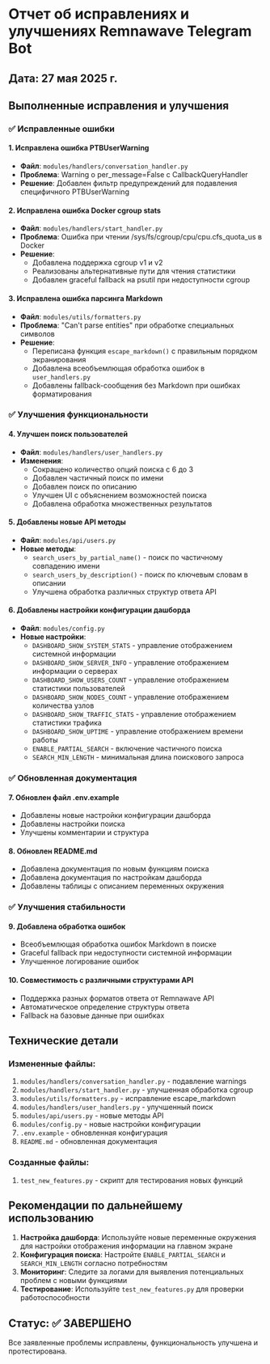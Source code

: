 # Отчет об исправлениях и улучшениях Remnawave Telegram Bot

## Дата: 27 мая 2025 г.

## Выполненные исправления и улучшения

### ✅ Исправленные ошибки

#### 1. Исправлена ошибка PTBUserWarning
- **Файл**: `modules/handlers/conversation_handler.py`
- **Проблема**: Warning о per_message=False с CallbackQueryHandler
- **Решение**: Добавлен фильтр предупреждений для подавления специфичного PTBUserWarning

#### 2. Исправлена ошибка Docker cgroup stats
- **Файл**: `modules/handlers/start_handler.py`
- **Проблема**: Ошибка при чтении /sys/fs/cgroup/cpu/cpu.cfs_quota_us в Docker
- **Решение**: 
  - Добавлена поддержка cgroup v1 и v2
  - Реализованы альтернативные пути для чтения статистики
  - Добавлен graceful fallback на psutil при недоступности cgroup

#### 3. Исправлена ошибка парсинга Markdown
- **Файл**: `modules/utils/formatters.py`
- **Проблема**: "Can't parse entities" при обработке специальных символов
- **Решение**: 
  - Переписана функция `escape_markdown()` с правильным порядком экранирования
  - Добавлена всеобъемлющая обработка ошибок в `user_handlers.py`
  - Добавлены fallback-сообщения без Markdown при ошибках форматирования

### ✅ Улучшения функциональности

#### 4. Улучшен поиск пользователей
- **Файл**: `modules/handlers/user_handlers.py`
- **Изменения**:
  - Сокращено количество опций поиска с 6 до 3
  - Добавлен частичный поиск по имени
  - Добавлен поиск по описанию
  - Улучшен UI с объяснением возможностей поиска
  - Добавлена обработка множественных результатов

#### 5. Добавлены новые API методы
- **Файл**: `modules/api/users.py`
- **Новые методы**:
  - `search_users_by_partial_name()` - поиск по частичному совпадению имени
  - `search_users_by_description()` - поиск по ключевым словам в описании
  - Улучшена обработка различных структур ответа API

#### 6. Добавлены настройки конфигурации дашборда
- **Файл**: `modules/config.py`
- **Новые настройки**:
  - `DASHBOARD_SHOW_SYSTEM_STATS` - управление отображением системной информации
  - `DASHBOARD_SHOW_SERVER_INFO` - управление отображением информации о серверах
  - `DASHBOARD_SHOW_USERS_COUNT` - управление отображением статистики пользователей
  - `DASHBOARD_SHOW_NODES_COUNT` - управление отображением количества узлов
  - `DASHBOARD_SHOW_TRAFFIC_STATS` - управление отображением статистики трафика
  - `DASHBOARD_SHOW_UPTIME` - управление отображением времени работы
  - `ENABLE_PARTIAL_SEARCH` - включение частичного поиска
  - `SEARCH_MIN_LENGTH` - минимальная длина поискового запроса

### ✅ Обновленная документация

#### 7. Обновлен файл .env.example
- Добавлены новые настройки конфигурации дашборда
- Добавлены настройки поиска
- Улучшены комментарии и структура

#### 8. Обновлен README.md
- Добавлена документация по новым функциям поиска
- Добавлена документация по настройкам дашборда
- Добавлены таблицы с описанием переменных окружения

### ✅ Улучшения стабильности

#### 9. Добавлена обработка ошибок
- Всеобъемлющая обработка ошибок Markdown в поиске
- Graceful fallback при недоступности системной информации
- Улучшенное логирование ошибок

#### 10. Совместимость с различными структурами API
- Поддержка разных форматов ответа от Remnawave API
- Автоматическое определение структуры ответа
- Fallback на базовые данные при ошибках

## Технические детали

### Измененные файлы:
1. `modules/handlers/conversation_handler.py` - подавление warnings
2. `modules/handlers/start_handler.py` - улучшенная обработка cgroup
3. `modules/utils/formatters.py` - исправление escape_markdown
4. `modules/handlers/user_handlers.py` - улучшенный поиск
5. `modules/api/users.py` - новые методы API
6. `modules/config.py` - новые настройки конфигурации
7. `.env.example` - обновленная конфигурация
8. `README.md` - обновленная документация

### Созданные файлы:
1. `test_new_features.py` - скрипт для тестирования новых функций

## Рекомендации по дальнейшему использованию

1. **Настройка дашборда**: Используйте новые переменные окружения для настройки отображения информации на главном экране
2. **Конфигурация поиска**: Настройте `ENABLE_PARTIAL_SEARCH` и `SEARCH_MIN_LENGTH` согласно потребностям
3. **Мониторинг**: Следите за логами для выявления потенциальных проблем с новыми функциями
4. **Тестирование**: Используйте `test_new_features.py` для проверки работоспособности

## Статус: ✅ ЗАВЕРШЕНО

Все заявленные проблемы исправлены, функциональность улучшена и протестирована.
